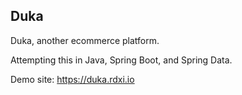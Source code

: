 ## Duka

Duka, another ecommerce platform. 

Attempting this in Java, Spring Boot, and Spring Data.

Demo site: https://duka.rdxi.io


